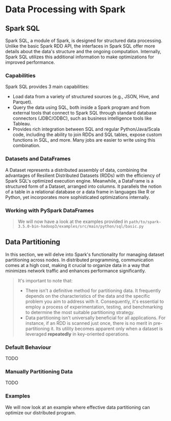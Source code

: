 # Data Processing with Spark

## Spark SQL

Spark SQL, a module of Spark, is designed for structured data processing. Unlike the basic Spark RDD API, the interfaces in Spark SQL offer more details about the data's structure and the ongoing computation. Internally, Spark SQL utilizes this additional information to make optimizations for improved performance.

### Capabilities

Spark SQL provides 3 main capabilities:
- Load data from a variety of structured sources (e.g., JSON, Hive, and Parquet).
- Query the data using SQL, both inside a Spark program and from external tools that connect to Spark SQL through standard database connectors (JDBC/ODBC), such as business intelligence tools like Tableau.
- Provides rich integration between SQL and regular Python/Java/Scala code, including the ability to join RDDs and SQL tables, expose custom functions in SQL, and more. Many jobs are easier to write using this combination.

### Datasets and DataFrames

A Dataset represents a distributed assembly of data, combining the advantages of Resilient Distributed Datasets (RDDs) with the efficiency of Spark SQL's optimized execution engine. Meanwhile, a DataFrame is a structured form of a Dataset, arranged into columns. It parallels the notion of a table in a relational database or a data frame in languages like R or Python, yet incorporates more sophisticated optimizations internally.

### Working with PySpark DataFrames

> We will now have a look at the examples provided in ```path/to/spark-3.5.0-bin-hadoop3/examples/src/main/python/sql/basic.py```

## Data Partitioning

In this section, we will delve into Spark's functionality for managing dataset partitioning across nodes. In distributed programming, communication comes at a high cost, making it crucial to organize data in a way that minimizes network traffic and enhances performance significantly.

> It's important to note that:
> - There isn't a definitive method for partitioning data. It frequently depends on the characteristics of the data and the specific problem you aim to address with it. Consequently, it's essential to employ a process of experimentation, testing, and benchmarking to determine the most suitable partitioning strategy.
> - Data partitioning isn't universally beneficial for all applications. For instance, if an RDD is scanned just once, there is no merit in pre-partitioning it. Its utility becomes apparent only when a dataset is leveraged **repeatedly** in key-oriented operations.

### Default Behaviour

TODO

### Manually Partitioning Data

TODO

### Examples

We will now look at an example where effective data partitioning can optimize our distributed program.
